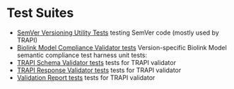 # Test Suites

- [SemVer Versioning Utility Tests](tests/test_semver.py) testing SemVer code (mostly used by TRAPI)
- [Biolink Model Compliance Validator tests](tests/test_biolink_compliance_validation.py) Version-specific Biolink Model semantic compliance test harness unit tests:
- [TRAPI Schema Validator tests](tests/test_validate.py) tests for TRAPI validator
- [TRAPI Response Validator tests](tests/test_response_validator.py) tests for TRAPI validator
- [Validation Report tests](tests/test_validation_report.py) tests for TRAPI validator
